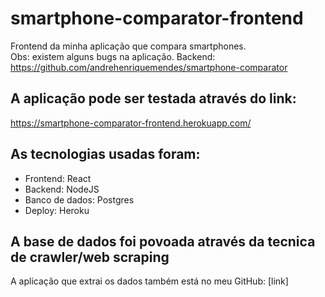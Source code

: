 # smartphone-comparator-frontend
Frontend da minha aplicação que compara smartphones.</br>
Obs: existem alguns bugs na aplicação.
Backend: https://github.com/andrehenriquemendes/smartphone-comparator

## A aplicação pode ser testada através do link:
https://smartphone-comparator-frontend.herokuapp.com/

## As tecnologias usadas foram:
- Frontend: React
- Backend: NodeJS
- Banco de dados: Postgres
- Deploy: Heroku

## A base de dados foi povoada através da tecnica de crawler/web scraping
A aplicação que extrai os dados também está no meu GitHub:
[link]
